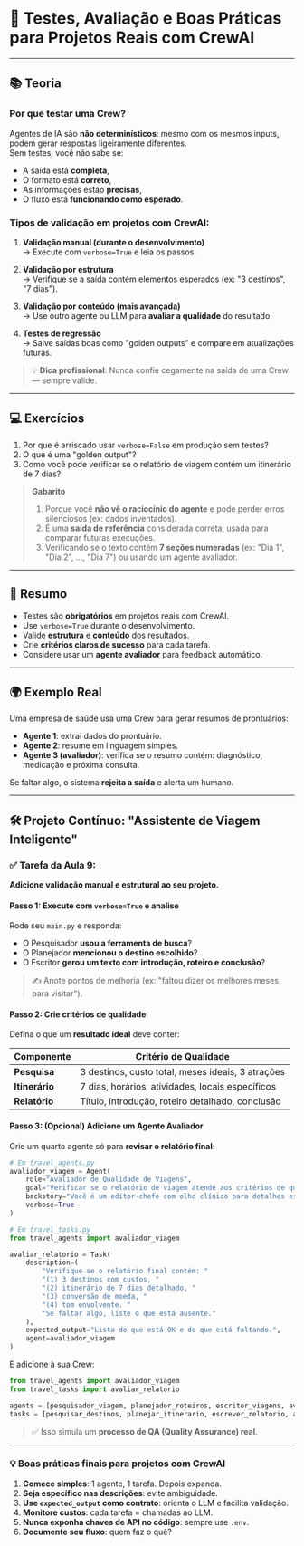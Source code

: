 
# 🧠 **Testes, Avaliação e Boas Práticas para Projetos Reais com CrewAI**

---

## 📚 **Teoria**

### Por que testar uma Crew?
Agentes de IA são **não determinísticos**: mesmo com os mesmos inputs, podem gerar respostas ligeiramente diferentes.  
Sem testes, você não sabe se:
- A saída está **completa**,
- O formato está **correto**,
- As informações estão **precisas**,
- O fluxo está **funcionando como esperado**.

### Tipos de validação em projetos com CrewAI:

1. **Validação manual (durante o desenvolvimento)**  
   → Execute com `verbose=True` e leia os passos.

2. **Validação por estrutura**  
   → Verifique se a saída contém elementos esperados (ex: "3 destinos", "7 dias").

3. **Validação por conteúdo (mais avançada)**  
   → Use outro agente ou LLM para **avaliar a qualidade** do resultado.

4. **Testes de regressão**  
   → Salve saídas boas como "golden outputs" e compare em atualizações futuras.

> 💡 **Dica profissional**: Nunca confie cegamente na saída de uma Crew — sempre valide.

---

## 💻 **Exercícios**

1. Por que é arriscado usar `verbose=False` em produção sem testes?  
2. O que é uma "golden output"?  
3. Como você pode verificar se o relatório de viagem contém um itinerário de 7 dias?

> **Gabarito**  
> 1. Porque você **não vê o raciocínio do agente** e pode perder erros silenciosos (ex: dados inventados).  
> 2. É uma **saída de referência** considerada correta, usada para comparar futuras execuções.  
> 3. Verificando se o texto contém **7 seções numeradas** (ex: "Dia 1", "Dia 2", ..., "Dia 7") ou usando um agente avaliador.

---

## 📌 **Resumo**

- Testes são **obrigatórios** em projetos reais com CrewAI.
- Use `verbose=True` durante o desenvolvimento.
- Valide **estrutura** e **conteúdo** dos resultados.
- Crie **critérios claros de sucesso** para cada tarefa.
- Considere usar um **agente avaliador** para feedback automático.

---

## 🌍 **Exemplo Real**

Uma empresa de saúde usa uma Crew para gerar resumos de prontuários:
- **Agente 1**: extrai dados do prontuário.
- **Agente 2**: resume em linguagem simples.
- **Agente 3 (avaliador)**: verifica se o resumo contém: diagnóstico, medicação e próxima consulta.

Se faltar algo, o sistema **rejeita a saída** e alerta um humano.

---

## 🛠️ **Projeto Contínuo: "Assistente de Viagem Inteligente"**

### ✅ Tarefa da Aula 9:
**Adicione validação manual e estrutural ao seu projeto.**

#### Passo 1: Execute com `verbose=True` e analise

Rode seu `main.py` e responda:
- O Pesquisador **usou a ferramenta de busca**?
- O Planejador **mencionou o destino escolhido**?
- O Escritor **gerou um texto com introdução, roteiro e conclusão**?

> ✍️ Anote pontos de melhoria (ex: "faltou dizer os melhores meses para visitar").

#### Passo 2: Crie critérios de qualidade

Defina o que um **resultado ideal** deve conter:

| Componente | Critério de Qualidade |
|----------|------------------------|
| **Pesquisa** | 3 destinos, custo total, meses ideais, 3 atrações |
| **Itinerário** | 7 dias, horários, atividades, locais específicos |
| **Relatório** | Título, introdução, roteiro detalhado, conclusão |
#### Passo 3: (Opcional) Adicione um Agente Avaliador

Crie um quarto agente só para **revisar o relatório final**:

```python
# Em travel_agents.py
avaliador_viagem = Agent(
    role="Avaliador de Qualidade de Viagens",
    goal="Verificar se o relatório de viagem atende aos critérios de qualidade",
    backstory="Você é um editor-chefe com olho clínico para detalhes essenciais.",
    verbose=True
)

# Em travel_tasks.py
from travel_agents import avaliador_viagem

avaliar_relatorio = Task(
    description=(
        "Verifique se o relatório final contém: "
        "(1) 3 destinos com custos, "
        "(2) itinerário de 7 dias detalhado, "
        "(3) conversão de moeda, "
        "(4) tom envolvente. "
        "Se faltar algo, liste o que está ausente."
    ),
    expected_output="Lista do que está OK e do que está faltando.",
    agent=avaliador_viagem
)
```

E adicione à sua Crew:
```python
from travel_agents import avaliador_viagem
from travel_tasks import avaliar_relatorio

agents = [pesquisador_viagem, planejador_roteiros, escritor_viagens, avaliador_viagem],
tasks = [pesquisar_destinos, planejar_itinerario, escrever_relatorio, avaliar_relatorio],
```

> ✅ Isso simula um **processo de QA (Quality Assurance) real**.

---

### 💡 Boas práticas finais para projetos com CrewAI

1. **Comece simples**: 1 agente, 1 tarefa. Depois expanda.
2. **Seja específico nas descrições**: evite ambiguidade.
3. **Use `expected_output` como contrato**: orienta o LLM e facilita validação.
4. **Monitore custos**: cada tarefa = chamadas ao LLM.
5. **Nunca exponha chaves de API no código**: sempre use `.env`.
6. **Documente seu fluxo**: quem faz o quê?
